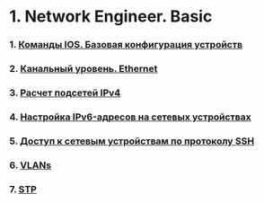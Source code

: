 # 1. Network Engineer. Basic

### 1. [Команды IOS. Базовая конфигурация устройств](./ЛР%201.%20Базовая%20конфигурация/)
### 2. [Канальный уровень. Ethernet ](./ЛР%202.%20Канальный%20уровень/)
### 3. [Расчет подсетей IPv4](./ЛР%203.%20IPv4/)
### 4. [Настройка IPv6-адресов на сетевых устройствах](./ЛР%204.%20IPv6/)
### 5. [Доступ к сетевым устройствам по протоколу SSH](./ЛР%205.%20SSH/)
### 6. [VLANs](./ЛР%206.%20VLANs/)
### 7. [STP](./ЛР%207.%20STP/)
